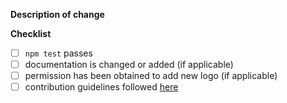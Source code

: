 **Description of change**
<!--
Thank you for your pull request. Please provide a description of the change here and review
the requirements below.
-->

**Checklist**
<!-- Remove items that do not apply. For completed items, change [ ] to [x]. -->

- [ ] `npm test` passes
- [ ] documentation is changed or added (if applicable)
- [ ] permission has been obtained to add new logo (if applicable)
- [ ] contribution guidelines followed [here](https://github.com/adoptium/adoptium.net/blob/main/CONTRIBUTING.md)
